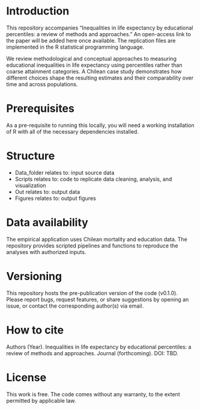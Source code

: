 # Introduction

This repository accompanies “Inequalities in life expectancy by educational percentiles: a review of methods and approaches.”
An open-access link to the paper will be added here once available.
The replication files are implemented in the R statistical programming language.

We review methodological and conceptual approaches to measuring educational inequalities in life expectancy using percentiles rather than coarse attainment categories. A Chilean case study demonstrates how different choices shape the resulting estimates and their comparability over time and across populations.

# Prerequisites

As a pre-requisite to running this locally, you will need a working installation of R with all of the necessary dependencies installed.

# Structure

- Data_folder relates to: input source data
- Scripts relates to: code to replicate data cleaning, analysis, and visualization
- Out relates to: output data
- Figures relates to: output figures 

# Data availability

The empirical application uses Chilean mortality and education data. The repository provides scripted pipelines and functions to reproduce the analyses with authorized inputs.

# Versioning

This repository hosts the pre-publication version of the code (v0.1.0). Please report bugs, request features, or share suggestions by opening an issue, or contact the corresponding author(s) via email.

# How to cite

Authors (Year). Inequalities in life expectancy by educational percentiles: a review of methods and approaches. Journal (forthcoming). DOI: TBD.

# License

This work is free. The code comes without any warranty, to the extent permitted by applicable law.
